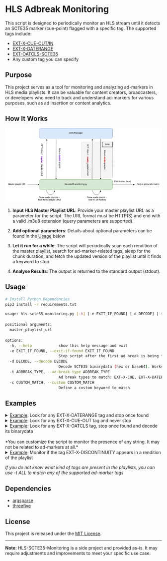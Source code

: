 # HLS Adbreak Monitoring

This script is designed to periodically monitor an HLS stream until it detects an SCTE35 marker (cue-point) flagged with a specific tag. The supported tags include:

- [EXT-X-CUE-OUT/IN](https://support.google.com/admanager/answer/13049027?hl=en)
- [EXT-X-DATERANGE](https://datatracker.ietf.org/doc/html/draft-pantos-hls-rfc8216bis-04#section-4.4.2.7)
- [EXT-OATCLS-SCTE35](https://cloud.google.com/livestream/docs/scte-ad-break-markers)
- Any custom tag you can specify

## Purpose

This project serves as a tool for monitoring and analyzing ad-markers in HLS media playlists. It can be valuable for content creators, broadcasters, or developers who need to track and understand ad-markers for various purposes, such as ad insertion or content analytics.


## How It Works

![workflow](workflow.png)

1. **Input HLS Master Playlist URL**: Provide your master playlist URL as a parameter for the script. The URL format must be HTTP(S) and end with a valid .m3u8 extension (query parameters are supported).

2. **Add optional parameters**: Details about optional parameters can be found in the  [Usage](#Usage) below

3. **Let it run for a while**: The script will periodically scan each rendition of the master playlist, search for ad-marker-related tags, sleep for the chunk duration, and fetch the updated version of the playlist until it finds a keyword to stop.

4. **Analyse Results**: The output is returned to the standard output (stdout).

## Usage

```bash
# Install Python Dependencies
pip3 install -r requirements.txt
```

```bash
usage: hls-scte35-monitoring.py [-h] [-e EXIT_IF_FOUND] [-d DECODE] [-t ADBREAK_TYPE | -c CUSTOM_MATCH] master_playlist_url

positional arguments:
  master_playlist_url

options:
  -h, --help            show this help message and exit
  -e EXIT_IF_FOUND, --exit-if-found EXIT_IF_FOUND
                        Stop script after the first ad break is being found, default True
  -d DECODE, --decode DECODE
                        Decode SCTE35 binarydata (hex or base64). Works only for tags where the binarydata can be parsed from the tag
  -t ADBREAK_TYPE, --ad-break-type ADBREAK_TYPE
                        Ad break types to match: EXT-X-CUE, EXT-X-DATERANGE, EXT-OATCLS-SCTE35 or ALL, default ALL
  -c CUSTOM_MATCH, --custom CUSTOM_MATCH
                        Define a custom keyword to match
```

## Examples

<details>
<summary><ins>Example</ins>: Look for any EXT-X-DATERANGE tag and stop once found</summary>

```bash
python3 hls-scte35-monitoring.py http://localhost:8000/demo_streams/demo_master_daterange.m3u8 -t EXT-X-DATERANGE
```

![documentation/example1.png](documentation/example1.png)

</details>

<details>
<summary><ins>Example</ins>: Look for any EXT-X-CUE-OUT tag and never stop</summary>

```bash
python3 hls-scte35-monitoring.py http://localhost:8000/demo_streams/demo_master_cue.m3u8 -t EXT-X-CUE -e false
```
![documentation/example2.png](documentation/example2.png)

</details>

<details>
<summary><ins>Example</ins>: Look for any EXT-X-OATCLS tag, stop once found and decode its binarydata</summary>

```bash
python3 hls-scte35-monitoring.py http://localhost:8000/demo_streams/demo_master_oatcls.m3u8 -t EXT-OATCLS-SCTE35 -e true -d true
```
![documentation/example3.png](documentation/example3.png)


</details>

<br/>
*You can customize the script to monitor the presence of any string. It may not be related to ad-markers at all.*

<details>
<summary><ins>Example</ins>: Monitor if the tag EXT-X-DISCONTINUITY appears in a rendition of the playlist</summary>

```bash
python3 hls-scte35-monitoring.py http://localhost:8000/demo_stream/demo_master.m3u8 -c EXT-X-DISCONTINUITY
```

</details>

*If you do not know what kind of tags are present in the playlists, you can use -t ALL to match any of the supported ad-marker tags*


## Dependencies

- [argsparse](https://docs.python.org/3/library/argparse.html)
- [threefive](https://github.com/futzu/scte35-threefive)

## License

This project is released under the [MIT License](LICENSE).

---

**Note:** HLS-SCTE35-Monitoring is a side project and provided as-is. It may require adjustments and improvements to meet your specific use case.
